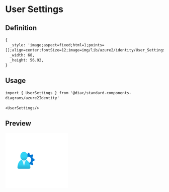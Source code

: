# User Settings

## Definition

```
{
  _style: 'image;aspect=fixed;html=1;points=[];align=center;fontSize=12;image=img/lib/azure2/identity/User_Settings.svg;strokeColor=none;',
  _width: 68,
  _height: 56.92,
}
```

## Usage

```
import { UserSettings } from '@diac/standard-components-diagrams/azure2Identity'

<UserSettings/>
```

## Preview

<img src="./user-settings.png" width="200"/>
